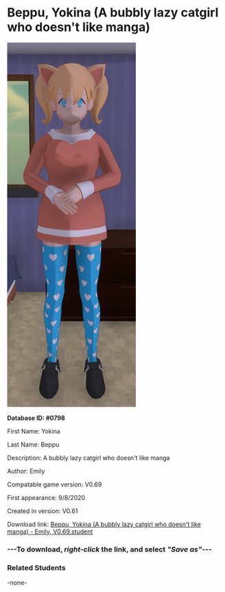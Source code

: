 # Beppu, Yokina (A bubbly lazy catgirl who doesn't like manga)

<img src="../../Files/Images/Beppu, Yokina (A bubbly lazy catgirl who doesn't like manga).png" title="Beppu, Yokina (A bubbly lazy catgirl who doesn't like manga) - Emily, V0.69">

**Database ID: #0798**

First Name: Yokina

Last Name: Beppu

Description: A bubbly lazy catgirl who doesn't like manga

Author: Emily

Compatable game version: V0.69

First appearance: 9/8/2020

Created in version: V0.61

Download link: <a href="https://raw.githubusercontent.com/Arbiter1223/Daigaku-Gurashi-Custom-Students/master/Files/Student%20Files/Beppu%2C%20Yokina%20(A%20bubbly%20lazy%20catgirl%20who%20doesn't%20like%20manga)%20-%20Emily%2C%20V0.69.student">Beppu, Yokina (A bubbly lazy catgirl who doesn't like manga) - Emily, V0.69.student</a>

### ---**To download, _right-click_ the link, and select _"Save as"_**---

### Related Students

-none-
